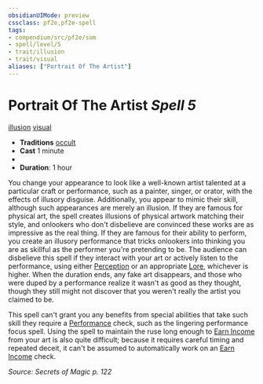 ```yaml
---
obsidianUIMode: preview
cssclass: pf2e,pf2e-spell
tags:
- compendium/src/pf2e/som
- spell/level/5
- trait/illusion
- trait/visual
aliases: ["Portrait Of The Artist"]
---
```

# Portrait Of The Artist *Spell 5*   
[illusion](illusion.md "Illusion School Trait")  [visual](visual.md "Visual Effect Trait")  

- **Traditions** [occult](occult.md "Occult Tradition Trait")
- **Cast** 1 minute 
- 
- **Duration**: 1 hour

You change your appearance to look like a well-known artist talented at a particular craft or performance, such as a painter, singer, or orator, with the effects of illusory disguise. Additionally, you appear to mimic their skill, although such appearances are merely an illusion. If they are famous for physical art, the spell creates illusions of physical artwork matching their style, and onlookers who don't disbelieve are convinced these works are as impressive as the real thing. If they are famous for their ability to perform, you create an illusory performance that tricks onlookers into thinking you are as skillful as the performer you're pretending to be. The audience can disbelieve this spell if they interact with your art or actively listen to the performance, using either [Perception](skills.md#Perception) or an appropriate [Lore](skills.md#Lore), whichever is higher. When the duration ends, any fake art disappears, and those who were duped by a performance realize it wasn't as good as they thought, though they still might not discover that you weren't really the artist you claimed to be.

This spell can't grant you any benefits from special abilities that take such skill they require a [Performance](skills.md#Performance) check, such as the lingering performance focus spell. Using the spell to maintain the ruse long enough to [Earn Income](earn-income.md) from your art is also quite difficult; because it requires careful timing and repeated deceit, it can't be assumed to automatically work on an [Earn Income](earn-income.md) check.

*Source: Secrets of Magic p. 122*
